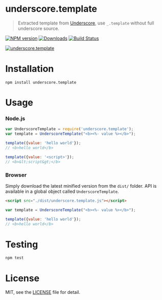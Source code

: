 # underscore.template
> Extracted template from [Underscore](http://underscorejs.org/), use `_.template` without full underscore source.

[![NPM version][npm-image]][npm-url]
[![Downloads][downloads-image]][npm-url]
[![Build Status](https://travis-ci.org/superRaytin/underscore.template.svg?branch=master)](https://travis-ci.org/superRaytin/underscore.template)

[![underscore.template](https://nodei.co/npm/underscore.template.png)](https://npmjs.org/package/underscore.template)

[npm-url]: https://npmjs.org/package/underscore.template
[downloads-image]: http://img.shields.io/npm/dm/underscore.template.svg
[npm-image]: http://img.shields.io/npm/v/underscore.template.svg

# Installation

```
npm install underscore.template
```

# Usage

### Node.js

```js
var UnderscoreTemplate = require('underscore.template');
var template = UnderscoreTemplate("<b><%- value %></b>");

template({value: 'hello world'});
// <b>hello world</b>

template({value: '<script>'});
// <b>&lt;script&gt;</b>
```

### Browser

Simply download the latest minified version from the `dist/` folder. API is available in a global object called `UnderscoreTemplate`.

```html
<script src="./dist/underscore.template.js"></script>
```

```js
var template = UnderscoreTemplate("<b><%- value %></b>");

template({value: 'hello world'});
// <b>hello world</b>
```

# Testing

```
npm test
```

# License

MIT, see the [LICENSE](/LICENSE) file for detail.